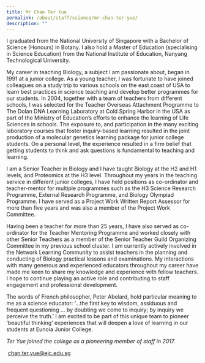 ```yaml
---
title: Mr Chan Ter Yue
permalink: /about/staff/science/mr-chan-ter-yue/
description: ""
---
```

I graduated from the National University of Singapore with a Bachelor of Science (Honours) in Botany. I also hold a Master of Education (specialising in Science Education) from the National Institute of Education, Nanyang Technological University.

My career in teaching Biology, a subject I am passionate about, began in 1991 at a junior college. As a young teacher, I was fortunate to have joined colleagues on a study trip to various schools on the east coast of USA to learn best practices in science teaching and develop better programmes for our students. In 2004, together with a team of teachers from different schools, I was selected for the Teacher Overseas Attachment Programme to The Dolan DNA Learning Laboratory at Cold Spring Harbor in the USA as part of the Ministry of Education’s efforts to enhance the learning of Life Sciences in schools. The exposure to, and participation in the many exciting laboratory courses that foster inquiry-based learning resulted in the joint production of a molecular genetics learning package for junior college students. On a personal level, the experience resulted in a firm belief that getting students to think and ask questions is fundamental to teaching and learning.

I am a Senior Teacher in Biology and I have taught Biology at the H2 and H1 levels, and Proteomics at the H3 level. Throughout my years in the teaching service in different junior colleges, I have held positions as co-ordinator and teacher-mentor for multiple programmes such as the H3 Science Research Programme, External Research Programme, and Biology Olympiad Programme. I have served as a Project Work Written Report Assessor for more than five years and was also a member of the Project Work Committee.

Having been a teacher for more than 25 years, I have also served as co-ordinator for the Teacher Mentoring Programme and worked closely with other Senior Teachers as a member of the Senior Teacher Guild Organizing Committee in my previous school cluster. I am currently actively involved in the Network Learning Community to assist teachers in the planning and conducting of Biology practical lessons and examinations. My interactions with many generous and experienced educators throughout my career have made me keen to share my knowledge and experience with fellow teachers. I hope to continue playing an active role and contributing to staff engagement and professional development.

The words of French philosopher, Peter Abelard, hold particular meaning to me as a science educator: ‘…the first key to wisdom, assiduous and frequent questioning … by doubting we come to inquiry; by inquiry we perceive the truth.’ I am excited to be part of this unique team to pioneer ‘beautiful thinking’ experiences that will deepen a love of learning in our students at Eunoia Junior College.

_Ter Yue joined the college as a pioneering member of staff in 2017._

 [chan.ter.yue@ejc.edu.sg](mailto:chan.ter.yue@ejc.edu.sg)